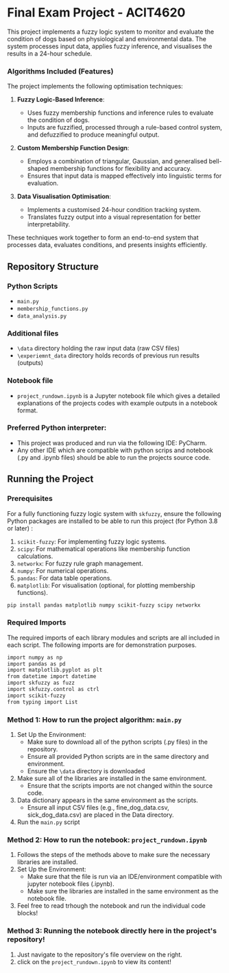 # Final Exam Project - ACIT4620

This project implements a fuzzy logic system to monitor and evaluate the condition of dogs based on physiological and environmental data. The system processes input data, applies fuzzy inference, and visualises the results in a 24-hour schedule.


### Algorithms Included (Features)
The project implements the following optimisation techniques:

1. **Fuzzy Logic-Based Inference**:
   - Uses fuzzy membership functions and inference rules to evaluate the condition of dogs.
   - Inputs are fuzzified, processed through a rule-based control system, and defuzzified to produce meaningful output.

2. **Custom Membership Function Design**:
   - Employs a combination of triangular, Gaussian, and generalised bell-shaped membership functions for flexibility and accuracy.
   - Ensures that input data is mapped effectively into linguistic terms for evaluation.

3. **Data Visualisation Optimisation**:
   - Implements a customised 24-hour condition tracking system.
   - Translates fuzzy output into a visual representation for better interpretability.

These techniques work together to form an end-to-end system that processes data, evaluates conditions, and presents insights efficiently.



## Repository Structure


### Python Scripts
- `main.py`
- `membership_functions.py`
- `data_analysis.py`

### Additional files
- `\data` directory holding the raw input data (raw CSV files)
- `\experiemnt_data` directory holds records of previous run results (outputs) 

### Notebook file
- `project_rundown.ipynb` is a Jupyter notebook file which gives a detailed explanations of the projects codes with example outputs in a notebook format.

### Preferred Python interpreter:
- This project was produced and run via the following IDE: PyCharm.
- Any other IDE which are compatible with python scrips and notebook (.py and .ipynb files) should be able to run the projects source code.

## Running the Project

### Prerequisites
For a fully functioning fuzzy logic system with `skfuzzy`, ensure the following Python packages are installed to be able to run this project (for Python 3.8 or later) :

1. `scikit-fuzzy`: For implementing fuzzy logic systems.
2. `scipy`: For mathematical operations like membership function calculations.
3. `networkx`: For fuzzy rule graph management.
4. `numpy`: For numerical operations.
5. `pandas`: For data table operations.
6. `matplotlib`: For visualisation (optional, for plotting membership functions).

```bash
pip install pandas matplotlib numpy scikit-fuzzy scipy networkx
```

### Required Imports
The required imports of each library modules and scripts are all included in each script. The following imports are for demonstration purposes.
```bash
import numpy as np
import pandas as pd
import matplotlib.pyplot as plt
from datetime import datetime
import skfuzzy as fuzz
import skfuzzy.control as ctrl
import scikit-fuzzy
from typing import List
```

### Method 1: How to run the project algorithm: `main.py`
1. Set Up the Environment:
    - Make sure to download all of the python scripts (.py files) in the repository.
    - Ensure all provided Python scripts are in the same directory and environment.
    - Ensure the `\data` directory is downloaded 
2. Make sure all of the libraries are installed in the same environment.
   - Ensure that the scripts imports are not changed within the source code.
3. Data dictionary appears in the same environment as the scripts.
    - Ensure all input CSV files (e.g., fine_dog_data.csv, sick_dog_data.csv) are placed in the Data directory.
4. Run the `main.py` script 

### Method 2: How to run the notebook: `project_rundown.ipynb`
1. Follows the steps of the methods above to make sure the necessary libraries are installed.
2. Set Up the Environment:
    - Make sure that the file is run via an IDE/environment compatible with jupyter notebook files (.ipynb).
    - Make sure the libraries are installed in the same environment as the notebook file.
3. Feel free to read trhough the notebook and run the individual code blocks!

### Method 3: Running the notebook directly here in the project's repository!
1. Just navigate to the repository's file overview on the right.
2. click on the `project_rundown.ipynb` to view its content!

